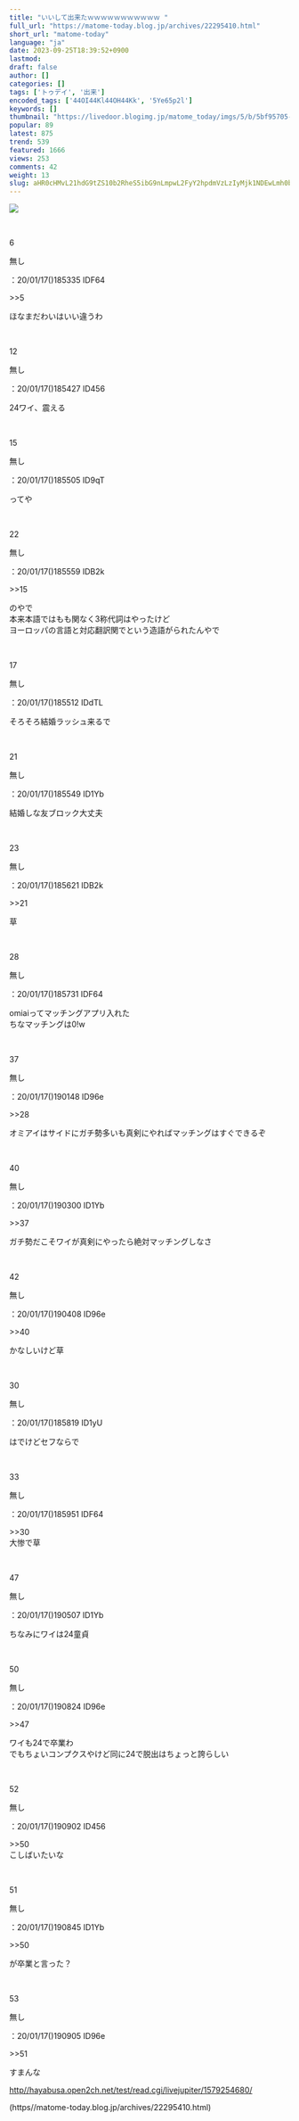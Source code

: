 ```yaml
---
title: "いいして出来たｗｗｗｗｗｗｗｗｗｗｗ "
full_url: "https://matome-today.blog.jp/archives/22295410.html"
short_url: "matome-today"
language: "ja"
date: 2023-09-25T18:39:52+0900
lastmod: 
draft: false
author: []
categories: []
tags: ['トゥデイ', '出来']
encoded_tags: ['44OI44Kl44OH44Kk', '5Ye65p2l']
keywords: []
thumbnail: "https://livedoor.blogimg.jp/matome_today/imgs/5/b/5bf95705-s.png"
popular: 89
latest: 875
trend: 539
featured: 1666
views: 253
comments: 42
weight: 13
slug: aHR0cHMvL21hdG9tZS10b2RheS5ibG9nLmpwL2FyY2hpdmVzLzIyMjk1NDEwLmh0bWw=
---
```


![](https://livedoor.blogimg.jp/matome_today/imgs/5/b/5bf95705-s.png)

<div> <p></p><br> <p>6 <p>無し</p>：20/01/17()185335 IDF64<br></p><p> >>5<br><p>ほなまだわいはいい違うわ </p></p><br><p>12 <p>無し</p>：20/01/17()185427 ID456<br></p><p> 24ワイ、震える </p><br><p>15 <p>無し</p>：20/01/17()185505 ID9qT<br></p><p> ってや </p><br><p>22 <p>無し</p>：20/01/17()185559 IDB2k<br></p><p> >>15<br><p> のやで<br>本来本語ではもも関なく3称代詞はやったけど<br>ヨーロッパの言語と対応翻訳関でという造語がられたんやで </p></p><br><p>17 <p>無し</p>：20/01/17()185512 IDdTL<br></p><p> そろそろ結婚ラッシュ来るで </p><br><p>21 <p>無し</p>：20/01/17()185549 ID1Yb<br></p><p><p> 結婚しな友ブロック大丈夫 </p></p><br><p>23 <p>無し</p>：20/01/17()185621 IDB2k<br></p><p> >>21<br><p>草 </p></p><br><p>28 <p>無し</p>：20/01/17()185731 IDF64<br></p><p> omiaiってマッチングアプリ入れた<br>ちなマッチングは0!w </p><br><p>37 <p>無し</p>：20/01/17()190148 ID96e<br></p><p> >>28<br><p>オミアイはサイドにガチ勢多いも真剣にやればマッチングはすぐできるぞ </p></p><br><p>40 <p>無し</p>：20/01/17()190300 ID1Yb<br></p><p> >>37<br><p>ガチ勢だこそワイが真剣にやったら絶対マッチングしなさ </p></p><br><p>42 <p>無し</p>：20/01/17()190408 ID96e<br></p><p> >>40<br><p>かなしいけど草 </p></p><br><p>30 <p>無し</p>：20/01/17()185819 ID1yU<br></p><p><p> はでけどセフならで </p></p><br><p>33 <p>無し</p>：20/01/17()185951 IDF64<br></p><p> >>30<br>大惨で草 </p><br><p>47 <p>無し</p>：20/01/17()190507 ID1Yb<br></p><p><p> ちなみにワイは24童貞 </p></p><br><p>50 <p>無し</p>：20/01/17()190824 ID96e<br></p><p> >>47<br><p>ワイも24で卒業わ<br>でもちょいコンプクスやけど同に24で脱出はちょっと誇らしい </p></p><br><p>52 <p>無し</p>：20/01/17()190902 ID456<br></p><p> >>50<br>こしばいたいな </p><br><p>51 <p>無し</p>：20/01/17()190845 ID1Yb<br></p><p> >>50<br><p>が卒業と言った？ </p></p><br><p>53 <p>無し</p>：20/01/17()190905 ID96e<br></p><p> >>51<br><p>すまんな </p></p><span><a href='http//hayabusa.open2ch.net/test/read.cgi/livejupiter/1579254680/' target='_blank' title=''>http//hayabusa.open2ch.net/test/read.cgi/livejupiter/1579254680/</a></span><br> <p></p> </div>

(https//matome-today.blog.jp/archives/22295410.html)
